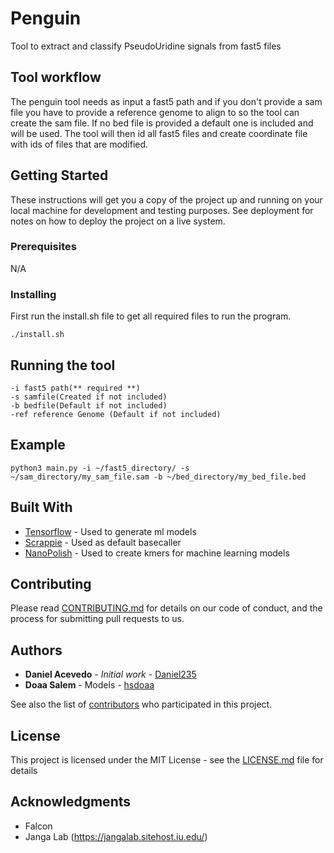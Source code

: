 # Penguin
Tool to extract and classify PseudoUridine signals from fast5 files

## Tool workflow
The penguin tool needs as input a fast5 path and if you don't provide a sam file you have to provide a reference genome to align to so the tool can create the sam file.  If no bed file is provided a default one is included and will be used.
The tool will then id all fast5 files and create coordinate file with ids of files that are modified.

## Getting Started

These instructions will get you a copy of the project up and running on your local machine for development and testing purposes. See deployment for notes on how to deploy the project on a live system.

### Prerequisites

N/A

### Installing

First run the install.sh file to get all required files to run the program.

```
./install.sh
```

## Running the tool

```
-i fast5 path(** required **)
-s samfile(Created if not included)
-b bedfile(Default if not included)
-ref reference Genome (Default if not included)
```

## Example

```
python3 main.py -i ~/fast5_directory/ -s ~/sam_directory/my_sam_file.sam -b ~/bed_directory/my_bed_file.bed
```


## Built With

* [Tensorflow](https://www.tensorflow.org/) - Used to generate ml models
* [Scrappie](https://github.com/nanoporetech/scrappie) - Used as default basecaller
* [NanoPolish](https://github.com/jts/nanopolish) - Used to create kmers for machine learning models

## Contributing

Please read [CONTRIBUTING.md](https://gist.github.com/PurpleBooth/b24679402957c63ec426) for details on our code of conduct, and the process for submitting pull requests to us.

## Authors

* **Daniel Acevedo** - *Initial work* - [Daniel235](https://github.com/daniel235)
* **Doaa Salem** - Models - [hsdoaa](https://github.com/hsdoaa)

See also the list of [contributors](https://github.com/your/project/contributors) who participated in this project.

## License

This project is licensed under the MIT License - see the [LICENSE.md](LICENSE.md) file for details

## Acknowledgments

* Falcon
* Janga Lab (https://jangalab.sitehost.iu.edu/)

